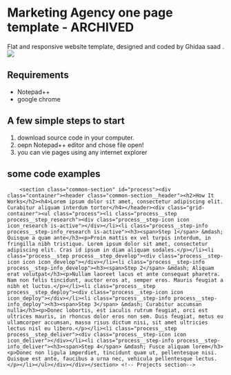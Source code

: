 
# Marketing Agency one page template - ARCHIVED
Flat and responsive website template, designed and coded by Ghidaa saad .
![](https://github.com/website-templates/marketing-agency_one-page-template/blob/master/screenshots/pic.jpg)


## Requirements

* Notepad++
* google chrome


## A few simple steps to start
1. download source code in your computer.
1. oepn Notepad++ editor and chose file open!
1. you can vie pages using any internet explorer

## some code examples
 
`    <section class="common-section" id="process"><div class="container"><header class="common-section__header"><h2>How It Works</h2><h4>Lorem ipsum dolor sit amet, consectetur adipiscing elit. Curabitur aliquam interdum tortor</h4></header><div class="grid-container"><ul class="process"><li class="process__step process__step_research"><div class="process__step-icon icon icon_research is-active"></div></li><li class="process__step-info process__step-info_research is-active"><h3><span>Step 1</span> &mdash; Quisque a quam ante</h3><p>Proin mattis ex vel turpis interdum, in fringilla nibh tristique. Lorem ipsum dolor sit amet, consectetur adipiscing elit. Cras id ipsum in diam aliquam sodales.</p></li><li class="process__step process__step_develop"><div class="process__step-icon icon icon_develop"></div></li><li class="process__step-info process__step-info_develop"><h3><span>Step 2</span> &mdash; Aliquam erat volutpat</h3><p>Nullam laoreet lacus et ante consequat pharetra. Nam non felis tincidunt, auctor eros at, semper eros. Mauris feugiat a nibh et luctus.</p></li><li class="process__step process__step_deploy"><div class="process__step-icon icon icon_deploy"></div></li><li class="process__step-info process__step-info_deploy"><h3><span>Step 3</span> &mdash; Curabitur accumsan nulla</h3><p>Donec lobortis, est iaculis rutrum feugiat, orci est ultrices mauris, in rhoncus dolor eros non sem. Duis feugiat, metus eu ullamcorper accumsan, massa risus dictum nisi, sit amet ultricies lectus nisl eu libero.</p></li><li class="process__step process__step_deliver"><div class="process__step-icon icon icon_deliver"></div></li><li class="process__step-info process__step-info_deliver"><h3><span>Step 4</span> &mdash; Fusce aliquam lorem</h3><p>Donec non ligula imperdiet, tincidunt quam ut, pellentesque nisi. Quisque est ante, faucibus a urna nec, vehicula pellentesque lectus.</p></li></ul></div></div></section>
    <!-- Projects section-->`

